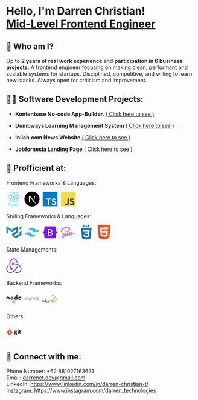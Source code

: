 <h1>Hello, I'm Darren Christian! <br/><a href="https://www.linkedin.com/in/darren-christian-t/">Mid-Level Frontend Engineer</a>

<h2>🤔 Who am I?</h2>

Up to <b>2 years of real work experience</b> and <b>participation in 6 business projects.</b> A frontend engineer focusing on making clean, performant and scalable systems for startups. Disciplined, competitive, and willing to learn new stacks. Always open for criticism and improvement. 


<h2>👨‍💻 Software Development Projects:</h2>

- <b>Kontenbase No-code App-Builder.</b> <a href="https://kontenbase.com/">( Click here to see )</a>
  
- <b>Dumbways Learning Management System</b> <a href="https://dumbways.id/">( Click here to see )</a>

- <b>Inilah.com News Website</b> <a href="https://inilah.com/">( Click here to see )</a>
    
- <b>Jobfornesia Landing Page</b> <a href="https://jobfornesia-v2-www.vercel.app/">( Click here to see )</a>

<h2>📱 Profficient at:</h2>

<div>
  <p>Frontend Frameworks & Languages:</p>
  <img src="https://github.com/devicons/devicon/blob/master/icons/react/react-original-wordmark.svg" title="React" alt="React" width="40" height="40"/>&nbsp;
  <img src="https://github.com/devicons/devicon/blob/master/icons/nextjs/nextjs-original.svg" title="Next" alt="Next" width="40" height="40"/>&nbsp;
  <img src="https://github.com/devicons/devicon/blob/master/icons/typescript/typescript-original.svg" title="TypeScript" alt="TypeScript" width="40" height="40"/>&nbsp;
  <img src="https://github.com/devicons/devicon/blob/master/icons/javascript/javascript-original.svg" title="JavaScript" alt="JavaScript" width="40" height="40"/>&nbsp;

  <p>Styling Frameworks & Languages:</p>
  <img src="https://github.com/devicons/devicon/blob/master/icons/materialui/materialui-original.svg" title="Material UI" alt="Material UI" width="40" height="40"/>&nbsp;
  <img src="https://github.com/devicons/devicon/blob/master/icons/tailwindcss/tailwindcss-original.svg" title="TailwindCSS" alt="TailwindCSS" width="40" height="40"/>&nbsp;
  <img src="https://github.com/devicons/devicon/blob/master/icons/bootstrap/bootstrap-original.svg" title="Bootstrap" alt="Bootstrap" width="40" height="40"/>&nbsp;
  <img src="https://github.com/devicons/devicon/blob/master/icons/sass/sass-original.svg" title="Sass" alt="Sass" width="40" height="40"/>&nbsp;
  <img src="https://github.com/devicons/devicon/blob/master/icons/css3/css3-plain-wordmark.svg"  title="CSS3" alt="CSS" width="40" height="40"/>&nbsp;
  <img src="https://github.com/devicons/devicon/blob/master/icons/html5/html5-original.svg" title="HTML5" alt="HTML" width="40" height="40"/>&nbsp;

  <p>State Managements:</p>
  <img src="https://github.com/devicons/devicon/blob/master/icons/redux/redux-original.svg" title="Redux" alt="Redux " width="40" height="40"/>&nbsp;

  <p>Backend Frameworks:</p>
  <img src="https://github.com/devicons/devicon/blob/master/icons/nodejs/nodejs-original-wordmark.svg" title="NodeJS" alt="NodeJS" width="40" height="40"/>&nbsp;
  <img src="https://github.com/devicons/devicon/blob/master/icons/express/express-original-wordmark.svg" title="ExpressJS"  alt="ExpressJS" width="40" height="40"/>&nbsp;
  <img src="https://github.com/devicons/devicon/blob/master/icons/mysql/mysql-original-wordmark.svg" title="MySQL"  alt="MySQL" width="40" height="40"/>&nbsp;  
  
  <p>Others:</p>
  <img src="https://github.com/devicons/devicon/blob/master/icons/git/git-original-wordmark.svg" title="Git"  alt="Git" width="40" height="40"/>&nbsp; 
</div>


<h2> 🤳 Connect with me:</h2>

Phone Number: +62 881027163631
</br>
Email: <a href="darrenct.dev@gmail.com">darrenct.dev@gmail.com</a>
</br>
LinkedIn: <a href="https://www.linkedin.com/in/darren-christian-t/"> https://www.linkedin.com/in/darren-christian-t/</a>
</br>
Instagram: <a href="https://www.instagram.com/darren_technologies/">https://www.instagram.com/darren_technologies</a>
